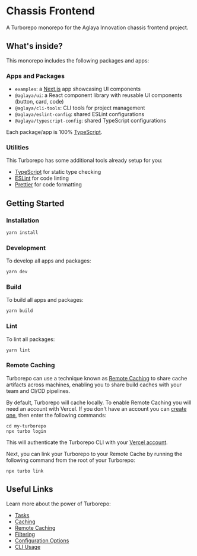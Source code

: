# Chassis Frontend

A Turborepo monorepo for the Aglaya Innovation chassis frontend project.

## What's inside?

This monorepo includes the following packages and apps:

### Apps and Packages

- `examples`: a [Next.js](https://nextjs.org/) app showcasing UI components
- `@aglaya/ui`: a React component library with reusable UI components (button, card, code)
- `@aglaya/cli-tools`: CLI tools for project management
- `@aglaya/eslint-config`: shared ESLint configurations
- `@aglaya/typescript-config`: shared TypeScript configurations

Each package/app is 100% [TypeScript](https://www.typescriptlang.org/).

### Utilities

This Turborepo has some additional tools already setup for you:

- [TypeScript](https://www.typescriptlang.org/) for static type checking
- [ESLint](https://eslint.org/) for code linting
- [Prettier](https://prettier.io) for code formatting

## Getting Started

### Installation

```sh
yarn install
```

### Development

To develop all apps and packages:

```sh
yarn dev
```

### Build

To build all apps and packages:

```sh
yarn build
```

### Lint

To lint all packages:

```sh
yarn lint
```

### Remote Caching

Turborepo can use a technique known as [Remote Caching](https://turbo.build/repo/docs/core-concepts/remote-caching) to share cache artifacts across machines, enabling you to share build caches with your team and CI/CD pipelines.

By default, Turborepo will cache locally. To enable Remote Caching you will need an account with Vercel. If you don't have an account you can [create one](https://vercel.com/signup), then enter the following commands:

```
cd my-turborepo
npx turbo login
```

This will authenticate the Turborepo CLI with your [Vercel account](https://vercel.com/docs/concepts/personal-accounts/overview).

Next, you can link your Turborepo to your Remote Cache by running the following command from the root of your Turborepo:

```
npx turbo link
```

## Useful Links

Learn more about the power of Turborepo:

- [Tasks](https://turbo.build/repo/docs/core-concepts/monorepos/running-tasks)
- [Caching](https://turbo.build/repo/docs/core-concepts/caching)
- [Remote Caching](https://turbo.build/repo/docs/core-concepts/remote-caching)
- [Filtering](https://turbo.build/repo/docs/core-concepts/monorepos/filtering)
- [Configuration Options](https://turbo.build/repo/docs/reference/configuration)
- [CLI Usage](https://turbo.build/repo/docs/reference/command-line-reference)
